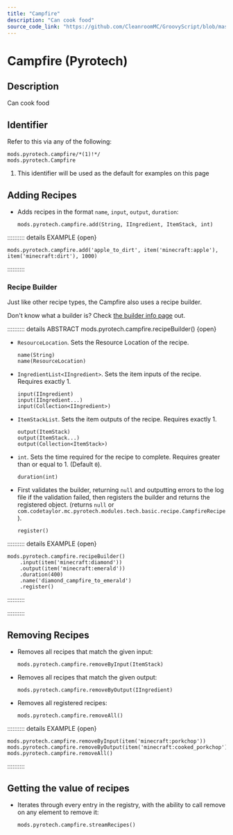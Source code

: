```yaml
---
title: "Campfire"
description: "Can cook food"
source_code_link: "https://github.com/CleanroomMC/GroovyScript/blob/master/src/main/java/com/cleanroommc/groovyscript/compat/mods/pyrotech/Campfire.java"
---
```


# Campfire (Pyrotech)

## Description

Can cook food

## Identifier

Refer to this via any of the following:

```groovy:no-line-numbers {1}
mods.pyrotech.campfire/*(1)!*/
mods.pyrotech.Campfire
```

1. This identifier will be used as the default for examples on this page

## Adding Recipes

- Adds recipes in the format `name`, `input`, `output`, `duration`:

    ```groovy:no-line-numbers
    mods.pyrotech.campfire.add(String, IIngredient, ItemStack, int)
    ```

:::::::::: details EXAMPLE {open}
```groovy:no-line-numbers
mods.pyrotech.campfire.add('apple_to_dirt', item('minecraft:apple'), item('minecraft:dirt'), 1000)
```

::::::::::

### Recipe Builder

Just like other recipe types, the Campfire also uses a recipe builder.

Don't know what a builder is? Check [the builder info page](../../../groovy/builder.md) out.

:::::::::: details ABSTRACT mods.pyrotech.campfire.recipeBuilder() {open}
- `ResourceLocation`. Sets the Resource Location of the recipe.

    ```groovy:no-line-numbers
    name(String)
    name(ResourceLocation)
    ```

- `IngredientList<IIngredient>`. Sets the item inputs of the recipe. Requires exactly 1.

    ```groovy:no-line-numbers
    input(IIngredient)
    input(IIngredient...)
    input(Collection<IIngredient>)
    ```

- `ItemStackList`. Sets the item outputs of the recipe. Requires exactly 1.

    ```groovy:no-line-numbers
    output(ItemStack)
    output(ItemStack...)
    output(Collection<ItemStack>)
    ```

- `int`. Sets the time required for the recipe to complete. Requires greater than or equal to 1. (Default `0`).

    ```groovy:no-line-numbers
    duration(int)
    ```

- First validates the builder, returning `null` and outputting errors to the log file if the validation failed, then registers the builder and returns the registered object. (returns `null` or `com.codetaylor.mc.pyrotech.modules.tech.basic.recipe.CampfireRecipe`).

    ```groovy:no-line-numbers
    register()
    ```

:::::::::: details EXAMPLE {open}
```groovy:no-line-numbers
mods.pyrotech.campfire.recipeBuilder()
    .input(item('minecraft:diamond'))
    .output(item('minecraft:emerald'))
    .duration(400)
    .name('diamond_campfire_to_emerald')
    .register()
```

::::::::::

::::::::::

## Removing Recipes

- Removes all recipes that match the given input:

    ```groovy:no-line-numbers
    mods.pyrotech.campfire.removeByInput(ItemStack)
    ```

- Removes all recipes that match the given output:

    ```groovy:no-line-numbers
    mods.pyrotech.campfire.removeByOutput(IIngredient)
    ```

- Removes all registered recipes:

    ```groovy:no-line-numbers
    mods.pyrotech.campfire.removeAll()
    ```

:::::::::: details EXAMPLE {open}
```groovy:no-line-numbers
mods.pyrotech.campfire.removeByInput(item('minecraft:porkchop'))
mods.pyrotech.campfire.removeByOutput(item('minecraft:cooked_porkchop'))
mods.pyrotech.campfire.removeAll()
```

::::::::::

## Getting the value of recipes

- Iterates through every entry in the registry, with the ability to call remove on any element to remove it:

    ```groovy:no-line-numbers
    mods.pyrotech.campfire.streamRecipes()
    ```

